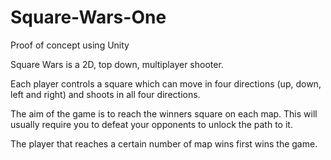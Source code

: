 # Square-Wars-One
Proof of concept using Unity


Square Wars is a 2D, top down, multiplayer shooter.

Each player controls a square which can move in four directions (up, down, left and right) and shoots in all four directions.

The aim of the game is to reach the winners square on each map. This will usually require you to defeat your opponents to unlock the path to it.

The player that reaches a certain number of map wins first wins the game.
